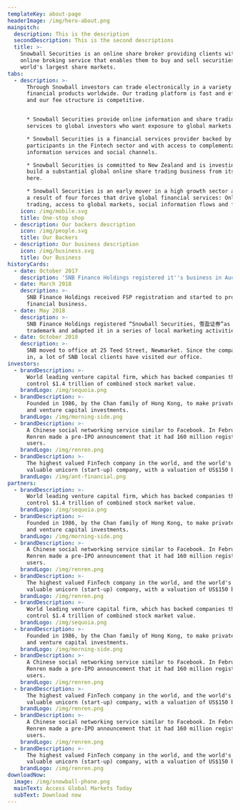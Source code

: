 ```yaml
---
templateKey: about-page
headerImage: /img/hero-about.png
mainpitch:
  description: This is the description
  secondDescription: This is the second descriptions
  title: >-
    Snowball Securities is an online share broker providing clients with an
    online broking service that enables them to buy and sell securities on the
    world's largest share markets.
tabs:
  - description: >-
      Through Snowball investors can trade electronically in a variety of
      financial products worldwide. Our trading platform is fast and efficient,
      and our fee structure is competitive.


      * Snowball Securities provide online information and share trading
      services to global investors who want exposure to global markets.

      * Snowball Securities is a financial services provider backed by leading
      participants in the Fintech sector and with access to complementary
      information services and social channels. 

      * Snowball Securities is committed to New Zealand and is investing to
      build a substantial global online share trading business from its base
      here.

      * Snowball Securities is an early mover in a high growth sector arising as
      a result of four forces that drive global financial services: Online
      trading, access to global markets, social information flows and fintech.
    icon: /img/mobile.svg
    title: One-stop shop
  - description: Our backers description
    icon: /img/people.svg
    title: Our Backers
  - description: Our business description
    icon: /img/business.svg
    title: Our Business
historyCards:
  - date: October 2017
    description: 'SNB Finance Holdings registered it''s business in Auckland, New Zealand.'
  - date: March 2018
    description: >-
      SNB Finance Holdings received FSP registration and started to provide
      financial business.
  - date: May 2018
    description: >-
      SNB Finance Holdings registered “Snowball Securities, 雪盈证券“as brand
      trademark and adapted it in a series of local marketing activities.
  - date: October 2018
    description: >-
      SNB moved to office at 25 Teed Street, Newmarket. Since the company moved
      in, a lot of SNB local clients have visited our office.
investors:
  - brandDescription: >-
      World leading venture capital firm, which has backed companies that now
      control $1.4 trillion of combined stock market value.
    brandLogo: /img/sequoia.png
  - brandDescription: >-
      Founded in 1986, by the Chan family of Hong Kong, to make private equity
      and venture capital investments.
    brandLogo: /img/morning-side.png
  - brandDescription: >-
      A Chinese social networking service similar to Facebook. In February 2011,
      Renren made a pre-IPO announcement that it had 160 million registered
      users.
    brandLogo: /img/renren.png
  - brandDescription: >-
      The highest valued FinTech company in the world, and the world's most
      valuable unicorn (start-up) company, with a valuation of US$150 billion.
    brandLogo: /img/ant-financial.png
partners:
  - brandDescription: >-
      World leading venture capital firm, which has backed companies that now
      control $1.4 trillion of combined stock market value.
    brandLogo: /img/sequoia.png
  - brandDescription: >-
      Founded in 1986, by the Chan family of Hong Kong, to make private equity
      and venture capital investments.
    brandLogo: /img/morning-side.png
  - brandDescription: >-
      A Chinese social networking service similar to Facebook. In February 2011,
      Renren made a pre-IPO announcement that it had 160 million registered
      users.
    brandLogo: /img/renren.png
  - brandDescription: >-
      The highest valued FinTech company in the world, and the world's most
      valuable unicorn (start-up) company, with a valuation of US$150 billion.
    brandLogo: /img/renren.png
  - brandDescription: >-
      World leading venture capital firm, which has backed companies that now
      control $1.4 trillion of combined stock market value.
    brandLogo: /img/sequoia.png
  - brandDescription: >-
      Founded in 1986, by the Chan family of Hong Kong, to make private equity
      and venture capital investments.
    brandLogo: /img/morning-side.png
  - brandDescription: >-
      A Chinese social networking service similar to Facebook. In February 2011,
      Renren made a pre-IPO announcement that it had 160 million registered
      users.
    brandLogo: /img/renren.png
  - brandDescription: >-
      The highest valued FinTech company in the world, and the world's most
      valuable unicorn (start-up) company, with a valuation of US$150 billion.
    brandLogo: /img/renren.png
  - brandDescription: >-
      A Chinese social networking service similar to Facebook. In February 2011,
      Renren made a pre-IPO announcement that it had 160 million registered
      users.
    brandLogo: /img/renren.png
  - brandDescription: >-
      The highest valued FinTech company in the world, and the world's most
      valuable unicorn (start-up) company, with a valuation of US$150 billion.
    brandLogo: /img/renren.png
downloadNow:
  image: /img/snowball-phone.png
  mainText: Access Global Markets Today
  subText: Download now
---
```



